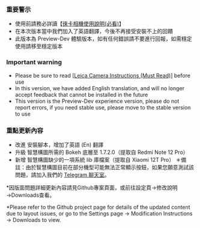 ### 重要警示
- 使用前請務必詳讀【[徠卡相機使用說明(必看)](https://github.com/a406010503/Miui_Camera/blob/main/Leica.md)】
- 在本次版本當中我們加入了英語翻譯，今後不再接受安裝不上的回饋
- 此版本為 Preview-Dev 體驗版本，如有任何錯誤請不要進行回報，如需穩定使用請移至穩定版本

### Important warning
- Please be sure to read [[Leica Camera Instructions (Must Read)](https://github.com/a406010503/Miui_Camera/blob/main/Leica_en.md)] before use
- In this version, we have added English translation, and will no longer accept feedback that cannot be installed in the future
- This version is the Preview-Dev experience version, please do not report errors, if you need stable use, please move to the stable version to use

### 重點更新內容
- 改進 安裝腳本，增加了英語 (En) 翻譯
- 升級 智慧構圖所需的 Bokeh 底層至 1.7.2.0（提取自 Redmi Note 12 Pro）
- 新增 智慧構圖缺少的一項系統 lib 庫檔案（提取自 Xiaomi 12T Pro）
＊備註：由於智慧構圖目前在部分機型可能無法正常顯示按鈕，如果您願意測試該問題，請加入我們的 [Telegram 聊天室](https://t.me/HolyBearHome_Chat)。

*因版面問題詳細更新內容請見Github專案頁面，或前往設定頁→修改說明→Downloads查看。

*Please refer to the Github project page for details of the updated content due to layout issues, or go to the Settings page → Modification Instructions → Downloads to view.
